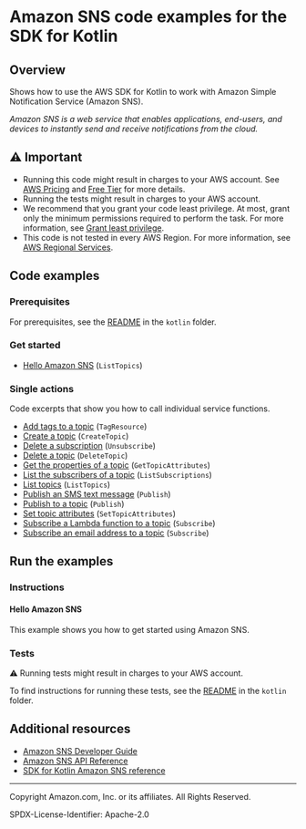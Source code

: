 <!--Generated by WRITEME on 2023-09-12 00:35:17.150975 (UTC)-->
# Amazon SNS code examples for the SDK for Kotlin

## Overview

Shows how to use the AWS SDK for Kotlin to work with Amazon Simple Notification Service (Amazon SNS).

<!--custom.overview.start-->
<!--custom.overview.end-->

*Amazon SNS is a web service that enables applications, end-users, and devices to instantly send and receive notifications from the cloud.*

## ⚠ Important

* Running this code might result in charges to your AWS account. See [AWS Pricing](https://aws.amazon.com/pricing/?aws-products-pricing.sort-by=item.additionalFields.productNameLowercase&aws-products-pricing.sort-order=asc&awsf.Free%20Tier%20Type=*all&awsf.tech-category=*all) and [Free Tier](https://aws.amazon.com/free/?all-free-tier.sort-by=item.additionalFields.SortRank&all-free-tier.sort-order=asc&awsf.Free%20Tier%20Types=*all&awsf.Free%20Tier%20Categories=*all) for more details.
* Running the tests might result in charges to your AWS account.
* We recommend that you grant your code least privilege. At most, grant only the minimum permissions required to perform the task. For more information, see [Grant least privilege](https://docs.aws.amazon.com/IAM/latest/UserGuide/best-practices.html#grant-least-privilege).
* This code is not tested in every AWS Region. For more information, see [AWS Regional Services](https://aws.amazon.com/about-aws/global-infrastructure/regional-product-services).

<!--custom.important.start-->
<!--custom.important.end-->

## Code examples

### Prerequisites

For prerequisites, see the [README](../../README.md#Prerequisites) in the `kotlin` folder.


<!--custom.prerequisites.start-->
<!--custom.prerequisites.end-->


### Get started

* [Hello Amazon SNS](src/main/kotlin/com/kotlin/sns/HelloSNS.kt#L11) (`ListTopics`)

### Single actions

Code excerpts that show you how to call individual service functions.

* [Add tags to a topic](bin/main/com/kotlin/sns/AddTags.kt#L46) (`TagResource`)
* [Create a topic](bin/main/com/kotlin/sns/CreateTopic.kt#L46) (`CreateTopic`)
* [Delete a subscription](None) (`Unsubscribe`)
* [Delete a topic](bin/main/com/kotlin/sns/DeleteTopic.kt#L45) (`DeleteTopic`)
* [Get the properties of a topic](bin/main/com/kotlin/sns/GetTopicAttributes.kt#L45) (`GetTopicAttributes`)
* [List the subscribers of a topic](bin/main/com/kotlin/sns/ListSubscriptions.kt#L27) (`ListSubscriptions`)
* [List topics](bin/main/com/kotlin/sns/ListTopics.kt#L29) (`ListTopics`)
* [Publish an SMS text message](bin/main/com/kotlin/sns/PublishTextSMS.kt#L47) (`Publish`)
* [Publish to a topic](None) (`Publish`)
* [Set topic attributes](None) (`SetTopicAttributes`)
* [Subscribe a Lambda function to a topic](bin/main/com/kotlin/sns/SubscribeLambda.kt#L46) (`Subscribe`)
* [Subscribe an email address to a topic](None) (`Subscribe`)

## Run the examples

### Instructions


<!--custom.instructions.start-->
<!--custom.instructions.end-->

#### Hello Amazon SNS

This example shows you how to get started using Amazon SNS.



### Tests

⚠ Running tests might result in charges to your AWS account.


To find instructions for running these tests, see the [README](../../README.md#Tests)
in the `kotlin` folder.



<!--custom.tests.start-->
<!--custom.tests.end-->

## Additional resources

* [Amazon SNS Developer Guide](https://docs.aws.amazon.com/sns/latest/dg/welcome.html)
* [Amazon SNS API Reference](https://docs.aws.amazon.com/sns/latest/api/welcome.html)
* [SDK for Kotlin Amazon SNS reference](https://sdk.amazonaws.com/kotlin/api/latest/sns/index.html)

<!--custom.resources.start-->
<!--custom.resources.end-->

---

Copyright Amazon.com, Inc. or its affiliates. All Rights Reserved.

SPDX-License-Identifier: Apache-2.0